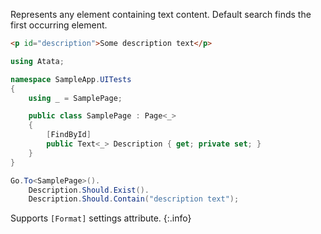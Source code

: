 Represents any element containing text content. Default search finds the first occurring element.

```html
<p id="description">Some description text</p>
```
```cs
using Atata;

namespace SampleApp.UITests
{
    using _ = SamplePage;

    public class SamplePage : Page<_>
    {
        [FindById]
        public Text<_> Description { get; private set; }
    }
}
```
```cs
Go.To<SamplePage>().
    Description.Should.Exist().
    Description.Should.Contain("description text");
```

Supports `[Format]` settings attribute.
{:.info}